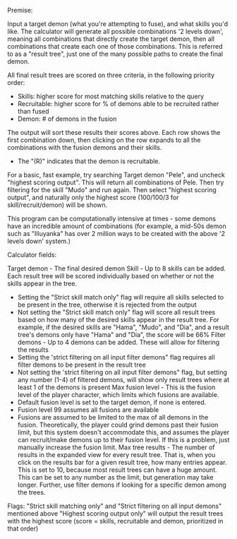 Premise:

Input a target demon (what you're attempting to fuse), and what skills you'd like. The calculator will generate all possible combinations '2 levels down', meaning all combinations that directly create the target demon, then all combinations that create each one of those combinations. This is referred to as a "result tree", just one of the many possible paths to create the final demon. 

All final result trees are scored on three criteria, in the following priority order:
- Skills: higher score for most matching skills relative to the query
- Recruitable: higher score for % of demons able to be recruited rather than fused 
- Demon: # of demons in the fusion

The output will sort these results their scores above. Each row shows the first combination down, then clicking on the row expands to all the combinations with the fusion demons and their skills. 
- The "(R)" indicates that the demon is recruitable.

For a basic, fast example, try searching Target demon "Pele", and uncheck "highest scoring output". This will return all combinations of Pele. Then try filtering for the skill "Mudo" and run again. Then select "highest scoring output", and naturally only the highest score (100/100/3 for skill/recruit/demon) will be shown. 

This program can be computationally intensive at times - some demons have an incredible amount of combinations (for example, a mid-50s demon such as "Illuyanka" has over 2 million ways to be created with the above '2 levels down' system.)


Calculator fields:

Target demon - The final desired demon 
Skill - Up to 8 skills can be added. Each result tree will be scored individually based on whether or not the skills appear in the tree.
- Setting the "Strict skill match only" flag will require all skills selected to be present in the tree, otherwise it is rejected from the output
- Not setting the "Strict skill match only" flag will score all result trees based on how many of the desired skills appear in the result tree. For example, if the desired skills are "Hama", "Mudo", and "Dia", and a result tree's demons only have "Hama" and "Dia", the score will be 66%
Filter demons - Up to 4 demons can be added. These will allow for filtering the results 
- Setting the 'strict filtering on all input filter demons" flag requires all filter demons to be present in the result tree
- Not setting the 'strict filtering on all input filter demons" flag, but setting any number (1-4) of filtered demons, will show only result trees where at least 1 of the demons is present
Max fusion level - This is the fusion level of the player character, which limits which fusions are available. 
- Default fusion level is set to the target demon, if none is entered. 
- Fusion level 99 assumes all fusions are available
- Fusions are assumed to be limited to the max of all demons in the fusion. Theoretically, the player could grind demons past their fusion limit, but this system doesn't accommodate this, and assumes the player can recruit/make demons up to their fusion level. If this is a problem, just manually increase the fusion limit. 
Max tree results - The number of results in the expanded view for every result tree. That is, when you click on the results bar for a given result tree, how many entries appear. This is set to 10, because most result trees can have a huge amount. This can be set to any number as the limit, but generation may take longer. Further, use filter demons if looking for a specific demon among the trees. 

Flags:
"Strict skill matching only" and "Strict filtering on all input demons" mentioned above
"Highest scoring output only" will output the result trees with the highest score (score = skills, recruitable and demon, prioritized in that order)